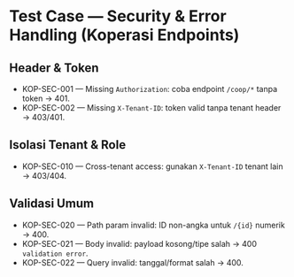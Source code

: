 # Test Case — Security & Error Handling (Koperasi Endpoints)

## Header & Token
- KOP-SEC-001 — Missing `Authorization`: coba endpoint `/coop/*` tanpa token → 401.
- KOP-SEC-002 — Missing `X-Tenant-ID`: token valid tanpa tenant header → 403/401.

## Isolasi Tenant & Role
- KOP-SEC-010 — Cross-tenant access: gunakan `X-Tenant-ID` tenant lain → 403/404.

## Validasi Umum
- KOP-SEC-020 — Path param invalid: ID non-angka untuk `/{id}` numerik → 400.
- KOP-SEC-021 — Body invalid: payload kosong/tipe salah → 400 `validation error`.
- KOP-SEC-022 — Query invalid: tanggal/format salah → 400.

